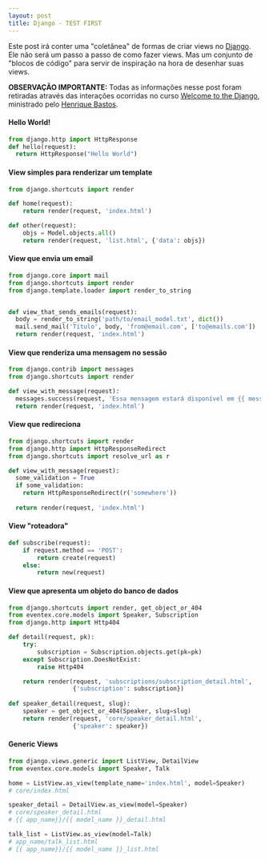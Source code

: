 ```yaml
---
layout: post
title: Django - TEST FIRST
---
```

Este post irá conter uma "coletânea" de formas de criar views no [Django](https://www.djangoproject.com/).
Ele não será um passo a passo de como fazer views.
Mas um conjunto de "blocos de código" para servir de inspiração na hora de desenhar suas views.

**OBSERVAÇÃO IMPORTANTE:**
Todas as informações nesse post foram retiradas através das interações ocorridas no curso [Welcome to the Django](http://welcometothedjango.com.br/),
ministrado pelo [Henrique Bastos](http://henriquebastos.net/).

#### Hello World!
```python
from django.http import HttpResponse
def hello(request):
  return HttpResponse("Hello World")
```

#### View simples para renderizar um template
```python
from django.shortcuts import render

def home(request):
    return render(request, 'index.html')

def other(request):
    objs = Model.objects.all()
    return render(request, 'list.html', {'data': objs})
```

#### View que envia um email
```python
from django.core import mail
from django.shortcuts import render
from django.template.loader import render_to_string


def view_that_sends_emails(request):
  body = render_to_string('path/to/email_model.txt', dict())
  mail.send_mail('Título', body, 'from@email.com', ['to@emails.com'])
  return render(request, 'index.html')
```

#### View que renderiza uma mensagem no sessão
```python
from django.contrib import messages
from django.shortcuts import render

def view_with_message(request):
  messages.success(request, 'Essa mensagem estará disponível em {{ messages }} !')
  return render(request, 'index.html')
```

#### View que redireciona
```python
from django.shortcuts import render
from django.http import HttpResponseRedirect
from django.shortcuts import resolve_url as r

def view_with_message(request):
  some_validation = True
  if some_validation:
    return HttpResponseRedirect(r('somewhere'))
    
  return render(request, 'index.html')
```

#### View "roteadora"
```python
def subscribe(request):
    if request.method == 'POST':
        return create(request)
    else:
        return new(request)
```

#### View que apresenta um objeto do banco de dados
```python
from django.shortcuts import render, get_object_or_404
from eventex.core.models import Speaker, Subscription
from django.http import Http404

def detail(request, pk):
    try:
        subscription = Subscription.objects.get(pk=pk)
    except Subscription.DoesNotExist:
        raise Http404

    return render(request, 'subscriptions/subscription_detail.html',
                  {'subscription': subscription})
                  
def speaker_detail(request, slug):
    speaker = get_object_or_404(Speaker, slug=slug)
    return render(request, 'core/speaker_detail.html',
                  {'speaker': speaker})
```

#### Generic Views
```python
from django.views.generic import ListView, DetailView
from eventex.core.models import Speaker, Talk

home = ListView.as_view(template_name='index.html', model=Speaker)
# core/index.html

speaker_detail = DetailView.as_view(model=Speaker)
# core/speaker_detail.html
# {{ app_name}}/{{ model_name }}_detail.html

talk_list = ListView.as_view(model=Talk)
# app_name/talk_list.html
# {{ app_name}}/{{ model_name }}_list.html
```
